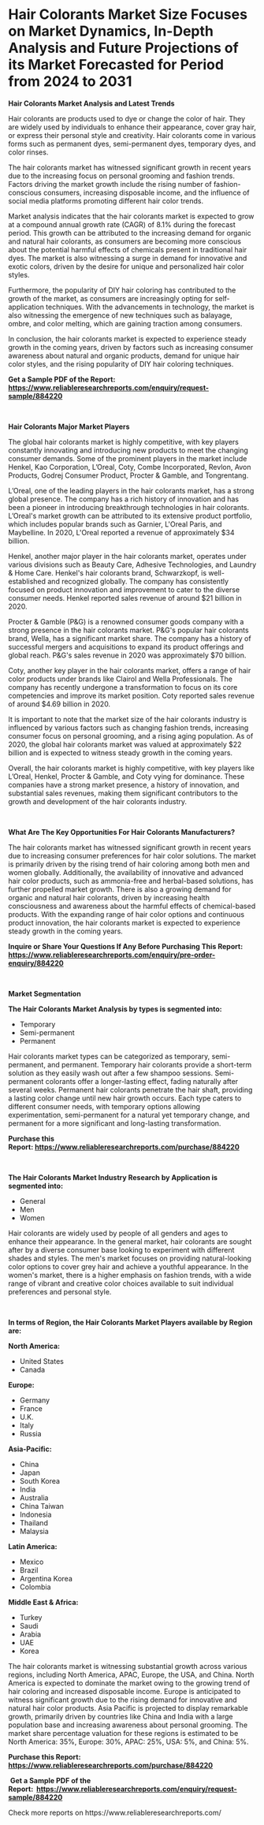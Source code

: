<p><h1>Hair Colorants Market Size Focuses on Market Dynamics, In-Depth Analysis and Future Projections of its Market Forecasted for Period from 2024 to 2031</h1></p><p><strong>Hair Colorants Market Analysis and Latest Trends</strong></p>
<p><p>Hair colorants are products used to dye or change the color of hair. They are widely used by individuals to enhance their appearance, cover gray hair, or express their personal style and creativity. Hair colorants come in various forms such as permanent dyes, semi-permanent dyes, temporary dyes, and color rinses.</p><p>The hair colorants market has witnessed significant growth in recent years due to the increasing focus on personal grooming and fashion trends. Factors driving the market growth include the rising number of fashion-conscious consumers, increasing disposable income, and the influence of social media platforms promoting different hair color trends.</p><p>Market analysis indicates that the hair colorants market is expected to grow at a compound annual growth rate (CAGR) of 8.1% during the forecast period. This growth can be attributed to the increasing demand for organic and natural hair colorants, as consumers are becoming more conscious about the potential harmful effects of chemicals present in traditional hair dyes. The market is also witnessing a surge in demand for innovative and exotic colors, driven by the desire for unique and personalized hair color styles.</p><p>Furthermore, the popularity of DIY hair coloring has contributed to the growth of the market, as consumers are increasingly opting for self-application techniques. With the advancements in technology, the market is also witnessing the emergence of new techniques such as balayage, ombre, and color melting, which are gaining traction among consumers.</p><p>In conclusion, the hair colorants market is expected to experience steady growth in the coming years, driven by factors such as increasing consumer awareness about natural and organic products, demand for unique hair color styles, and the rising popularity of DIY hair coloring techniques.</p></p>
<p><strong>Get a Sample PDF of the Report:&nbsp; <a href="https://www.reliableresearchreports.com/enquiry/request-sample/884220">https://www.reliableresearchreports.com/enquiry/request-sample/884220</a></strong></p>
<p>&nbsp;</p>
<p><strong>Hair Colorants Major Market Players</strong></p>
<p><p>The global hair colorants market is highly competitive, with key players constantly innovating and introducing new products to meet the changing consumer demands. Some of the prominent players in the market include Henkel, Kao Corporation, L’Oreal, Coty, Combe Incorporated, Revlon, Avon Products, Godrej Consumer Product, Procter & Gamble, and Tongrentang.</p><p>L’Oreal, one of the leading players in the hair colorants market, has a strong global presence. The company has a rich history of innovation and has been a pioneer in introducing breakthrough technologies in hair colorants. L’Oreal's market growth can be attributed to its extensive product portfolio, which includes popular brands such as Garnier, L'Oreal Paris, and Maybelline. In 2020, L'Oreal reported a revenue of approximately $34 billion.</p><p>Henkel, another major player in the hair colorants market, operates under various divisions such as Beauty Care, Adhesive Technologies, and Laundry & Home Care. Henkel's hair colorants brand, Schwarzkopf, is well-established and recognized globally. The company has consistently focused on product innovation and improvement to cater to the diverse consumer needs. Henkel reported sales revenue of around $21 billion in 2020.</p><p>Procter & Gamble (P&G) is a renowned consumer goods company with a strong presence in the hair colorants market. P&G's popular hair colorants brand, Wella, has a significant market share. The company has a history of successful mergers and acquisitions to expand its product offerings and global reach. P&G's sales revenue in 2020 was approximately $70 billion.</p><p>Coty, another key player in the hair colorants market, offers a range of hair color products under brands like Clairol and Wella Professionals. The company has recently undergone a transformation to focus on its core competencies and improve its market position. Coty reported sales revenue of around $4.69 billion in 2020.</p><p>It is important to note that the market size of the hair colorants industry is influenced by various factors such as changing fashion trends, increasing consumer focus on personal grooming, and a rising aging population. As of 2020, the global hair colorants market was valued at approximately $22 billion and is expected to witness steady growth in the coming years.</p><p>Overall, the hair colorants market is highly competitive, with key players like L’Oreal, Henkel, Procter & Gamble, and Coty vying for dominance. These companies have a strong market presence, a history of innovation, and substantial sales revenues, making them significant contributors to the growth and development of the hair colorants industry.</p></p>
<p>&nbsp;</p>
<p><strong>What Are The Key Opportunities For Hair Colorants Manufacturers?</strong></p>
<p><p>The hair colorants market has witnessed significant growth in recent years due to increasing consumer preferences for hair color solutions. The market is primarily driven by the rising trend of hair coloring among both men and women globally. Additionally, the availability of innovative and advanced hair color products, such as ammonia-free and herbal-based solutions, has further propelled market growth. There is also a growing demand for organic and natural hair colorants, driven by increasing health consciousness and awareness about the harmful effects of chemical-based products. With the expanding range of hair color options and continuous product innovation, the hair colorants market is expected to experience steady growth in the coming years.</p></p>
<p><strong>Inquire or Share Your Questions If Any Before Purchasing This Report: <a href="https://www.reliableresearchreports.com/enquiry/pre-order-enquiry/884220">https://www.reliableresearchreports.com/enquiry/pre-order-enquiry/884220</a></strong></p>
<p>&nbsp;</p>
<p><strong>Market Segmentation</strong></p>
<p><strong>The Hair Colorants Market Analysis by types is segmented into:</strong></p>
<p><ul><li>Temporary</li><li>Semi-permanent</li><li>Permanent</li></ul></p>
<p><p>Hair colorants market types can be categorized as temporary, semi-permanent, and permanent. Temporary hair colorants provide a short-term solution as they easily wash out after a few shampoo sessions. Semi-permanent colorants offer a longer-lasting effect, fading naturally after several weeks. Permanent hair colorants penetrate the hair shaft, providing a lasting color change until new hair growth occurs. Each type caters to different consumer needs, with temporary options allowing experimentation, semi-permanent for a natural yet temporary change, and permanent for a more significant and long-lasting transformation.</p></p>
<p><strong>Purchase this Report:&nbsp;<a href="https://www.reliableresearchreports.com/purchase/884220">https://www.reliableresearchreports.com/purchase/884220</a></strong></p>
<p>&nbsp;</p>
<p><strong>The Hair Colorants Market Industry Research by Application is segmented into:</strong></p>
<p><ul><li>General</li><li>Men</li><li>Women</li></ul></p>
<p><p>Hair colorants are widely used by people of all genders and ages to enhance their appearance. In the general market, hair colorants are sought after by a diverse consumer base looking to experiment with different shades and styles. The men's market focuses on providing natural-looking color options to cover grey hair and achieve a youthful appearance. In the women's market, there is a higher emphasis on fashion trends, with a wide range of vibrant and creative color choices available to suit individual preferences and personal style.</p></p>
<p>&nbsp;</p>
<p><strong>In terms of Region, the Hair Colorants Market Players available by Region are:</strong></p>
<p>
    <p> <strong> North America: </strong>
        <ul>
            <li>United States</li>
            <li>Canada</li>
        </ul>
        </p> 
    <p> <strong> Europe: </strong>
        <ul>
            <li>Germany</li>
            <li>France</li>
            <li>U.K.</li>
            <li>Italy</li>
            <li>Russia</li>
        </ul>
        </p> 
    <p> <strong> Asia-Pacific: </strong>
        <ul>
            <li>China</li>
            <li>Japan</li>
            <li>South Korea</li>
            <li>India</li>
            <li>Australia</li>
            <li>China Taiwan</li>
            <li>Indonesia</li>
            <li>Thailand</li>
            <li>Malaysia</li>
        </ul>
        </p> 
    <p> <strong> Latin America: </strong>
        <ul>
            <li>Mexico</li>
            <li>Brazil</li>
            <li>Argentina Korea</li>
            <li>Colombia</li>
        </ul>
        </p> 
    <p> <strong> Middle East & Africa: </strong>
        <ul>
            <li>Turkey</li>
            <li>Saudi</li>
            <li>Arabia</li>
            <li>UAE</li>
            <li>Korea</li>
        </ul>
    </p>
    </p>
<p><p>The hair colorants market is witnessing substantial growth across various regions, including North America, APAC, Europe, the USA, and China. North America is expected to dominate the market owing to the growing trend of hair coloring and increased disposable income. Europe is anticipated to witness significant growth due to the rising demand for innovative and natural hair color products. Asia Pacific is projected to display remarkable growth, primarily driven by countries like China and India with a large population base and increasing awareness about personal grooming. The market share percentage valuation for these regions is estimated to be North America: 35%, Europe: 30%, APAC: 25%, USA: 5%, and China: 5%.</p></p>
<p><strong>Purchase this Report: <a href="https://www.reliableresearchreports.com/purchase/884220">https://www.reliableresearchreports.com/purchase/884220</a></strong></p>
<p>&nbsp;<strong>Get a Sample PDF of the Report:&nbsp;&nbsp;<a href="https://www.reliableresearchreports.com/enquiry/request-sample/884220">https://www.reliableresearchreports.com/enquiry/request-sample/884220</a></strong></p>
<p><strong></strong></p>
<p>Check more reports on https://www.reliableresearchreports.com/</p>